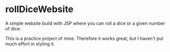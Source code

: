 # rollDiceWebsite
A simple website build with JSP where you can roll a dice or a given number of dice.

This is a practice project of mine. Therefore it works great, but I haven't put much effort in styling it.
